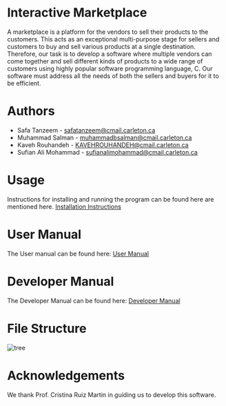 # Interactive Marketplace
A marketplace is a platform for the vendors to sell their products to the customers. This acts as an exceptional multi-purpose stage for sellers and customers to buy and sell various products at a single
destination. Therefore, our task is to develop a software where multiple vendors can come together and sell
different kinds of products to a wide range of customers using highly popular software programming
language, C. Our software must address all the needs of both the sellers and buyers for it to be efficient.

# Authors
* Safa Tanzeem - safatanzeem@cmail.carleton.ca
* Muhammad Salman - muhammadbsalman@cmail.carleton.ca  
* Kaveh Rouhandeh - KAVEHROUHANDEH@cmail.carleton.ca
* Sufian Ali Mohammad - sufianalimohammad@cmail.carleton.ca
# Usage
Instructions for installing and running the program can be found here are mentioned here. [Installation Instructions](https://github.com/safa-tanzeem/Group_I_interactive_marketplace/wiki/User-Manual)
# User Manual
The User manual can be found here: [User Manual](https://github.com/safa-tanzeem/Group_I_interactive_marketplace/wiki/User-Manual)
# Developer Manual
The Developer Manual can be found here: [Developer Manual](https://github.com/safa-tanzeem/Group_I_interactive_marketplace/wiki/Developer-Manual)
# File Structure

![tree](https://user-images.githubusercontent.com/62405119/102729498-f4231b80-42fe-11eb-9c9e-ebf6ef1ec2e7.PNG)

# Acknowledgements
We thank Prof. Cristina Ruiz Martin in guiding us to develop this software.
